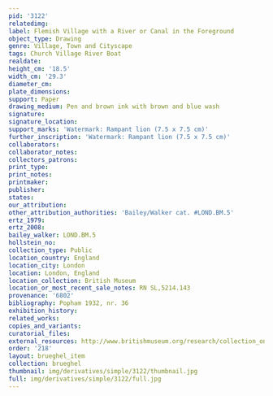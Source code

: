 ```yaml
---
pid: '3122'
relatedimg: 
label: Flemish Village with a River or Canal in the Foreground
object_type: Drawing
genre: Village, Town and Cityscape
tags: Church Village River Boat
realdate: 
height_cm: '18.5'
width_cm: '29.3'
diameter_cm: 
plate_dimensions: 
support: Paper
drawing_medium: Pen and brown ink with brown and blue wash
signature: 
signature_location: 
support_marks: 'Watermark: Rampant lion (7.5 x 7.5 cm)'
further_inscription: 'Watermark: Rampant lion (7.5 x 7.5 cm)'
collaborators: 
collaborator_notes: 
collectors_patrons: 
print_type: 
print_notes: 
printmaker: 
publisher: 
states: 
our_attribution: 
other_attribution_authorities: 'Bailey/Walker cat. #LOND.BM.5'
ertz_1979: 
ertz_2008: 
bailey_walker: LOND.BM.5
hollstein_no: 
collection_type: Public
location_country: England
location_city: London
location: London, England
location_collection: British Museum
location_or_most_recent_sale_notes: RN SL,5214.143
provenance: '6802'
bibliography: Popham 1932, nr. 36
exhibition_history: 
related_works: 
copies_and_variants: 
curatorial_files: 
external_resources: http://www.britishmuseum.org/research/collection_online/collection_object_details.aspx?objectId=710344&partId=1&searchText=SL%2C5214.143&page=1
order: '218'
layout: brueghel_item
collection: brueghel
thumbnail: img/derivatives/simple/3122/thumbnail.jpg
full: img/derivatives/simple/3122/full.jpg
---
```

